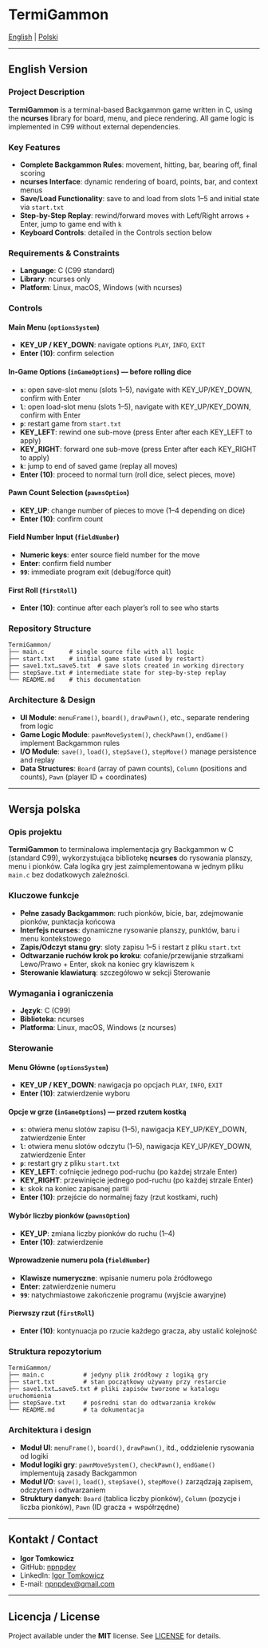 # TermiGammon

[English](#english-version) | [Polski](#wersja-polska)

---

## English Version

### Project Description

**TermiGammon** is a terminal-based Backgammon game written in C, using the **ncurses** library for board, menu, and piece rendering. All game logic is implemented in C99 without external dependencies.

### Key Features

* **Complete Backgammon Rules**: movement, hitting, bar, bearing off, final scoring
* **ncurses Interface**: dynamic rendering of board, points, bar, and context menus
* **Save/Load Functionality**: save to and load from slots 1–5 and initial state via `start.txt`
* **Step-by-Step Replay**: rewind/forward moves with Left/Right arrows + Enter, jump to game end with `k`
* **Keyboard Controls**: detailed in the Controls section below

### Requirements & Constraints

* **Language**: C (C99 standard)
* **Library**: ncurses only
* **Platform**: Linux, macOS, Windows (with ncurses)

### Controls

#### Main Menu (`optionsSystem`)

* **KEY\_UP / KEY\_DOWN**: navigate options `PLAY`, `INFO`, `EXIT`
* **Enter (10)**: confirm selection

#### In-Game Options (`inGameOptions`) — before rolling dice

* **`s`**: open save-slot menu (slots 1–5), navigate with KEY\_UP/KEY\_DOWN, confirm with Enter
* **`l`**: open load-slot menu (slots 1–5), navigate with KEY\_UP/KEY\_DOWN, confirm with Enter
* **`p`**: restart game from `start.txt`
* **KEY\_LEFT**: rewind one sub-move (press Enter after each KEY\_LEFT to apply)
* **KEY\_RIGHT**: forward one sub-move (press Enter after each KEY\_RIGHT to apply)
* **`k`**: jump to end of saved game (replay all moves)
* **Enter (10)**: proceed to normal turn (roll dice, select pieces, move)

#### Pawn Count Selection (`pawnsOption`)

* **KEY\_UP**: change number of pieces to move (1–4 depending on dice)
* **Enter (10)**: confirm count

#### Field Number Input (`fieldNumber`)

* **Numeric keys**: enter source field number for the move
* **Enter**: confirm field number
* **`99`**: immediate program exit (debug/force quit)

#### First Roll (`firstRoll`)

* **Enter (10)**: continue after each player’s roll to see who starts

### Repository Structure

```text
TermiGammon/
├── main.c       # single source file with all logic
├── start.txt    # initial game state (used by restart)
├── save1.txt…save5.txt  # save slots created in working directory
├── stepSave.txt # intermediate state for step-by-step replay
└── README.md    # this documentation
```

### Architecture & Design

* **UI Module**: `menuFrame()`, `board()`, `drawPawn()`, etc., separate rendering from logic
* **Game Logic Module**: `pawnMoveSystem()`, `checkPawn()`, `endGame()` implement Backgammon rules
* **I/O Module**: `save()`, `load()`, `stepSave()`, `stepMove()` manage persistence and replay
* **Data Structures**: `Board` (array of pawn counts), `Column` (positions and counts), `Pawn` (player ID + coordinates)

---

## Wersja polska

### Opis projektu

**TermiGammon** to terminalowa implementacja gry Backgammon w C (standard C99), wykorzystująca bibliotekę **ncurses** do rysowania planszy, menu i pionków. Cała logika gry jest zaimplementowana w jednym pliku `main.c` bez dodatkowych zależności.

### Kluczowe funkcje

* **Pełne zasady Backgammon**: ruch pionków, bicie, bar, zdejmowanie pionków, punktacja końcowa
* **Interfejs ncurses**: dynamiczne rysowanie planszy, punktów, baru i menu kontekstowego
* **Zapis/Odczyt stanu gry**: sloty zapisu 1–5 i restart z pliku `start.txt`
* **Odtwarzanie ruchów krok po kroku**: cofanie/przewijanie strzałkami Lewo/Prawo + Enter, skok na koniec gry klawiszem `k`
* **Sterowanie klawiaturą**: szczegółowo w sekcji Sterowanie

### Wymagania i ograniczenia

* **Język**: C (C99)
* **Biblioteka**: ncurses
* **Platforma**: Linux, macOS, Windows (z ncurses)

### Sterowanie

#### Menu Główne (`optionsSystem`)

* **KEY\_UP / KEY\_DOWN**: nawigacja po opcjach `PLAY`, `INFO`, `EXIT`
* **Enter (10)**: zatwierdzenie wyboru

#### Opcje w grze (`inGameOptions`) — przed rzutem kostką

* **`s`**: otwiera menu slotów zapisu (1–5), nawigacja KEY\_UP/KEY\_DOWN, zatwierdzenie Enter
* **`l`**: otwiera menu slotów odczytu (1–5), nawigacja KEY\_UP/KEY\_DOWN, zatwierdzenie Enter
* **`p`**: restart gry z pliku `start.txt`
* **KEY\_LEFT**: cofnięcie jednego pod-ruchu (po każdej strzale Enter)
* **KEY\_RIGHT**: przewinięcie jednego pod-ruchu (po każdej strzale Enter)
* **`k`**: skok na koniec zapisanej partii
* **Enter (10)**: przejście do normalnej fazy (rzut kostkami, ruch)

#### Wybór liczby pionków (`pawnsOption`)

* **KEY\_UP**: zmiana liczby pionków do ruchu (1–4)
* **Enter (10)**: zatwierdzenie

#### Wprowadzenie numeru pola (`fieldNumber`)

* **Klawisze numeryczne**: wpisanie numeru pola źródłowego
* **Enter**: zatwierdzenie numeru
* **`99`**: natychmiastowe zakończenie programu (wyjście awaryjne)

#### Pierwszy rzut (`firstRoll`)

* **Enter (10)**: kontynuacja po rzucie każdego gracza, aby ustalić kolejność

### Struktura repozytorium

```text
TermiGammon/
├── main.c           # jedyny plik źródłowy z logiką gry
├── start.txt        # stan początkowy używany przy restarcie
├── save1.txt…save5.txt # pliki zapisów tworzone w katalogu uruchomienia
├── stepSave.txt     # pośredni stan do odtwarzania kroków
└── README.md        # ta dokumentacja
```

### Architektura i design

* **Moduł UI**: `menuFrame()`, `board()`, `drawPawn()`, itd., oddzielenie rysowania od logiki
* **Moduł logiki gry**: `pawnMoveSystem()`, `checkPawn()`, `endGame()` implementują zasady Backgammon
* **Moduł I/O**: `save()`, `load()`, `stepSave()`, `stepMove()` zarządzają zapisem, odczytem i odtwarzaniem
* **Struktury danych**: `Board` (tablica liczby pionków), `Column` (pozycje i liczba pionków), `Pawn` (ID gracza + współrzędne)

---

## Kontakt / Contact

* **Igor Tomkowicz**
* GitHub: [npnpdev](https://github.com/npnpdev)
* LinkedIn: [Igor Tomkowicz](https://www.linkedin.com/in/igor-tomkowicz-a5760b358/)
* E-mail: [npnpdev@gmail.com](mailto:npnpdev@gmail.com)

---

## Licencja / License

Project available under the **MIT** license. See [LICENSE](LICENSE) for details.
